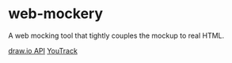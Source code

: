 # web-mockery
A web mocking tool that tightly couples the mockup to real HTML.

[draw.io API](https://support.draw.io/display/DOB/2016/04/28/draw.io+API)
[YouTrack](https://rho-tmrt.myjetbrains.com/)
